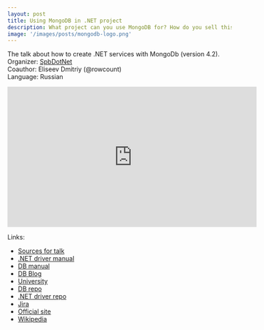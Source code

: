 ```yaml
---
layout: post
title: Using MongoDB in .NET project
description: What project can you use MongoDB for? How do you sell this idea to your management and colleagues? Difficulties that everyone will face. You will find answers to these questions, as well as examples from the history of implementation in real production, in this report.
image: '/images/posts/mongodb-logo.png'
---
```



The talk about how to create .NET services with MongoDb (version 4.2).<br>
Organizer: [SpbDotNet](http://Spb.DotNet.Ru)<br>
Coauthor: Eliseev Dmitriy (@rowcount)<br>
Language: Russian

<iframe width="560" height="315" src="https://www.youtube.com/embed/6yZu_SIV9rY" frameborder="0" allow="accelerometer; autoplay; encrypted-media; gyroscope; picture-in-picture" allowfullscreen></iframe>

Links:
- [Sources for talk](https://github.com/daredever/MongoHell)
- [.NET driver manual](https://mongodb.github.io/mongo-csharp-driver/2.11/)
- [DB manual](https://docs.mongodb.com/manual/)
- [DB Blog](https://www.mongodb.com/blog/post/quick-start-c-sharp-and-mongodb-starting-and-setup)
- [University](https://university.mongodb.com/courses/M220N/about)
- [DB repo](https://github.com/mongodb/mongo)
- [.NET driver repo](https://github.com/mongodb/mongo-csharp-driver)
- [Jira](https://jira.mongodb.org/)
- [Official site](https://www.mongodb.com/)
- [Wikipedia](https://en.wikipedia.org/wiki/MongoDB)
